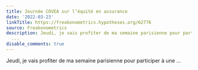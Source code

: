 ```yaml
---
title: Journée COVEA sur l’équité en assurance
date: '2022-03-23'
linkTitle: https://freakonometrics.hypotheses.org/62776
source: Freakonometrics
description: Jeudi, je vais profiter de ma semaine parisienne pour participer à une
  ...
disable_comments: true
---
```

Jeudi, je vais profiter de ma semaine parisienne pour participer à une ...